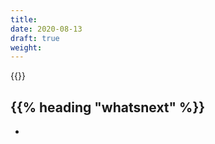 ```yaml
---
title:
date: 2020-08-13
draft: true
weight:
---
```

<!-- overview -->
{{<todo>}}
<!-- body -->

## {{% heading "whatsnext" %}}

- []()
